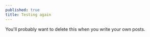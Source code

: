 ```yaml
---
published: true
title: Testing again
---
```

You'll probably want to delete this when you write your own posts.